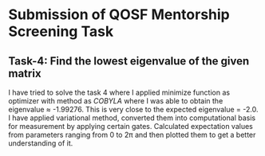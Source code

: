 # Submission of QOSF Mentorship Screening Task
## Task-4: Find the lowest eigenvalue of the given matrix
I have tried to solve the task 4 where I applied minimize function as optimizer with method as *COBYLA* where I was able to obtain the eigenvalue ≈ -1.99276. This is very close to the expected eigenvalue = -2.0. I have applied variational method, converted them into computational basis for measurement by applying certain gates. Calculated expectation values from parameters ranging from 0 to 2π and then plotted them to get a better understanding of it.
